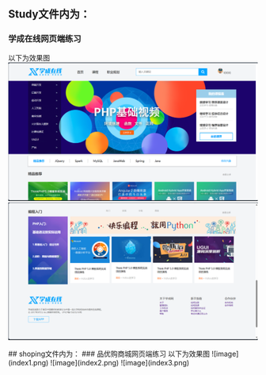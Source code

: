 ## Study文件内为：
### 学成在线网页端练习

以下为效果图
![image](pic-1.png)
![image](pic-2.png)
<p></p>
<p></p>
<p></p>
## shoping文件内为：
### 品优购商城网页端练习
以下为效果图
![image](index1.png)
![image](index2.png)
![image](index3.png)
